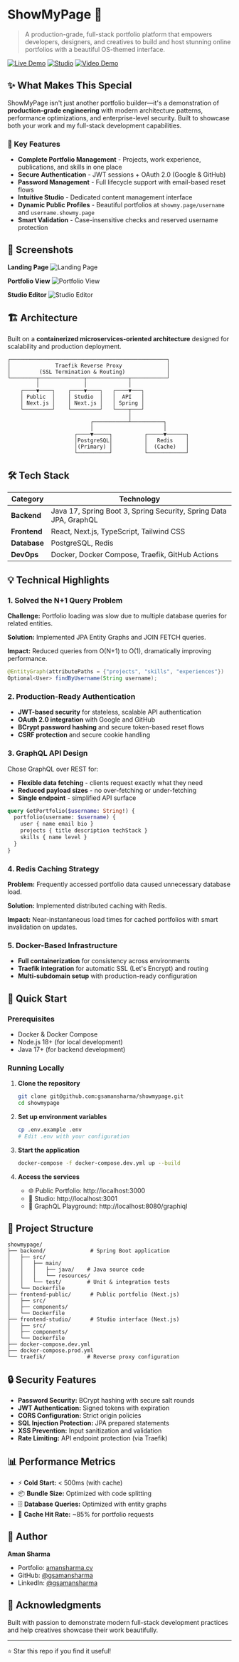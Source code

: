# ShowMyPage 🚀

> A production-grade, full-stack portfolio platform that empowers developers, designers, and creatives to build and host stunning online portfolios with a beautiful OS-themed interface.

[![Live Demo](https://img.shields.io/badge/demo-live-success?style=for-the-badge)](https://showmy.page)
[![Studio](https://img.shields.io/badge/studio-online-blue?style=for-the-badge)](https://studio.showmy.page)
[![Video Demo](https://img.shields.io/badge/demo-video-red?style=for-the-badge)](https://youtu.be/nV7HGw6t7V4)

## ✨ What Makes This Special

ShowMyPage isn't just another portfolio builder—it's a demonstration of **production-grade engineering** with modern architecture patterns, performance optimizations, and enterprise-level security. Built to showcase both your work and my full-stack development capabilities.

### 🎯 Key Features

- **Complete Portfolio Management** - Projects, work experience, publications, and skills in one place
- **Secure Authentication** - JWT sessions + OAuth 2.0 (Google & GitHub)
- **Password Management** - Full lifecycle support with email-based reset flows
- **Intuitive Studio** - Dedicated content management interface
- **Dynamic Public Profiles** - Beautiful portfolios at `showmy.page/username` and `username.showmy.page`
- **Smart Validation** - Case-insensitive checks and reserved username protection

## 📸 Screenshots

**Landing Page**
![Landing Page](assets/screenshot-landing.png)


**Portfolio View**
![Portfolio View](assets/screenshot-portfolio.png)


**Studio Editor**
![Studio Editor](assets/screenshot-studio.png)

## 🏗️ Architecture

Built on a **containerized microservices-oriented architecture** designed for scalability and production deployment.

```
┌─────────────────────────────────────────────────┐
│              Traefik Reverse Proxy              │
│         (SSL Termination & Routing)             │
└────────┬──────────────┬─────────────┬───────────┘
         │              │             │
    ┌────▼────┐    ┌────▼────┐   ┌────▼───┐
    │ Public  │    │ Studio  │   │  API   │
    │ Next.js │    │ Next.js │   │ Spring │
    └─────────┘    └─────────┘   └────┬───┘
                                      │
                          ┌───────────┴──────────┐
                          │                      │
                     ┌────▼─────┐          ┌─────▼──────┐
                     │PostgreSQL│          │   Redis    │
                     │(Primary) │          │  (Cache)   │
                     └──────────┘          └────────────┘
```

## 🛠️ Tech Stack

| Category | Technology |
|----------|-----------|
| **Backend** | Java 17, Spring Boot 3, Spring Security, Spring Data JPA, GraphQL |
| **Frontend** | React, Next.js, TypeScript, Tailwind CSS |
| **Database** | PostgreSQL, Redis |
| **DevOps** | Docker, Docker Compose, Traefik, GitHub Actions |

## 💡 Technical Highlights

### 1. Solved the N+1 Query Problem
**Challenge:** Portfolio loading was slow due to multiple database queries for related entities.

**Solution:** Implemented JPA Entity Graphs and JOIN FETCH queries.

**Impact:** Reduced queries from O(N+1) to O(1), dramatically improving performance.

```java
@EntityGraph(attributePaths = {"projects", "skills", "experiences"})
Optional<User> findByUsername(String username);
```

### 2. Production-Ready Authentication
- **JWT-based security** for stateless, scalable API authentication
- **OAuth 2.0 integration** with Google and GitHub
- **BCrypt password hashing** and secure token-based reset flows
- **CSRF protection** and secure cookie handling

### 3. GraphQL API Design
Chose GraphQL over REST for:
- **Flexible data fetching** - clients request exactly what they need
- **Reduced payload sizes** - no over-fetching or under-fetching
- **Single endpoint** - simplified API surface

```graphql
query GetPortfolio($username: String!) {
  portfolio(username: $username) {
    user { name email bio }
    projects { title description techStack }
    skills { name level }
  }
}
```

### 4. Redis Caching Strategy
**Problem:** Frequently accessed portfolio data caused unnecessary database load.

**Solution:** Implemented distributed caching with Redis.

**Impact:** Near-instantaneous load times for cached portfolios with smart invalidation on updates.

### 5. Docker-Based Infrastructure
- **Full containerization** for consistency across environments
- **Traefik integration** for automatic SSL (Let's Encrypt) and routing
- **Multi-subdomain setup** with production-ready configuration

## 🚀 Quick Start

### Prerequisites
- Docker & Docker Compose
- Node.js 18+ (for local development)
- Java 17+ (for backend development)

### Running Locally

1. **Clone the repository**
   ```bash
   git clone git@github.com:gsamansharma/showmypage.git
   cd showmypage
   ```

2. **Set up environment variables**
   ```bash
   cp .env.example .env
   # Edit .env with your configuration
   ```

3. **Start the application**
   ```bash
   docker-compose -f docker-compose.dev.yml up --build
   ```

4. **Access the services**
   - 🌐 Public Portfolio: http://localhost:3000
   - 🎨 Studio: http://localhost:3001
   - 🔧 GraphQL Playground: http://localhost:8080/graphiql

## 📁 Project Structure

```
showmypage/
├── backend/              # Spring Boot application
│   ├── src/
│   │   ├── main/
│   │   │   ├── java/    # Java source code
│   │   │   └── resources/
│   │   └── test/        # Unit & integration tests
│   └── Dockerfile
├── frontend-public/      # Public portfolio (Next.js)
│   ├── src/
│   ├── components/
│   └── Dockerfile
├── frontend-studio/      # Studio interface (Next.js)
│   ├── src/
│   ├── components/
│   └── Dockerfile
├── docker-compose.dev.yml
├── docker-compose.prod.yml
└── traefik/             # Reverse proxy configuration
```

## 🔒 Security Features

- **Password Security:** BCrypt hashing with secure salt rounds
- **JWT Authentication:** Signed tokens with expiration
- **CORS Configuration:** Strict origin policies
- **SQL Injection Protection:** JPA prepared statements
- **XSS Prevention:** Input sanitization and validation
- **Rate Limiting:** API endpoint protection (via Traefik)

## 📊 Performance Metrics

- ⚡ **Cold Start:** < 500ms (with cache)
- 📦 **Bundle Size:** Optimized with code splitting
- 🗄️ **Database Queries:** Optimized with entity graphs
- 💾 **Cache Hit Rate:** ~85% for portfolio requests

## 👤 Author

**Aman Sharma**

- Portfolio: [amansharma.cv](https://amansharma.cv)
- GitHub: [@gsamansharma](https://github.com/gsamansharma)
- LinkedIn: [@gsamansharma](https://linkedin.com/in/gsamansharma)

## 🙏 Acknowledgments

Built with passion to demonstrate modern full-stack development practices and help creatives showcase their work beautifully.

---

⭐ Star this repo if you find it useful!